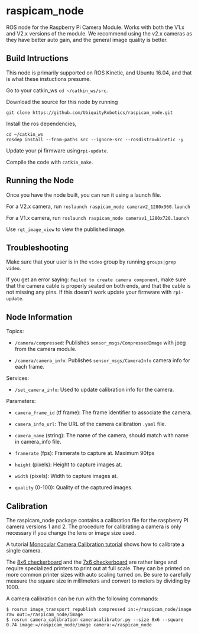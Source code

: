 # raspicam_node

ROS node for the Raspberry Pi Camera Module. Works with both the V1.x and V2.x versions of the module. We recommend using the v2.x cameras as they have better auto gain, and the general image quality is better. 

## Build Intructions
This node is primarily supported on ROS Kinetic, and Ubuntu 16.04, and that is what these instuctions presume.

Go to your catkin_ws `cd ~/catkin_ws/src`.

Download the source for this node by running

`git clone https://github.com/UbiquityRobotics/raspicam_node.git`

Install the ros dependencies, 

```
cd ~/catkin_ws
rosdep install --from-paths src --ignore-src --rosdistro=kinetic -y
```

Update your pi firmware using`rpi-update`.

Compile the code with `catkin_make`.

## Running the Node
Once you have the node built, you can run it using a launch file.

For a V2.x camera, run `roslaunch raspicam_node camerav2_1280x960.launch`

For a V1.x camera, run `roslaunch raspicam_node camerav1_1280x720.launch`

Use `rqt_image_view` to view the published image.

## Troubleshooting
Make sure that your user is in the `video` group by running `groups|grep video`.

If you get an error saying: `Failed to create camera component`,
make sure that the camera cable is properly seated on both ends, and that the cable is not missing any pins. If this doesn't work update your firmware with `rpi-update`.

## Node Information

Topics:

* `/camera/compressed`:
  Publishes `sensor_msgs/CompressedImage` with jpeg from the camera module.

* `/camera/camera_info`:
  Publishes `sensor_msgs/CameraInfo` camera info for each frame.

Services:

* `/set_camera_info`: Used to update calibration info for the camera.

Parameters:

* `camera_frame_id` (tf frame): The frame identifier to associate the camera.

* `camera_info_url`: The URL of the camera calibration `.yaml` file.

* `camera_name` (string): The name of the camera, should match with name in camera_info file.

* `framerate` (fps): Framerate to capture at. Maximum 90fps

* `height` (pixels): Height to capture images at.

* `width` (pixels): Width to capture images at.

* `quality` (0-100): Quality of the captured images.

## Calibration

The raspicam_node package contains a calibration file for the raspberry
PI camera versions 1 and 2.  The procedure for calibrating a camera is only necessary if you change the lens or image size used.

A tutorial 
  [Monocular Camera Calibration tutorial](http://wiki.ros.org/camera_calibration/Tutorials/MonocularCalibration)
shows how to calibrate a single camera.

The
  [8x6 checkerboard](http://wiki.ros.org/camera_calibration/Tutorials/StereoCalibration?action=AttachFile&do=view&target=check-108.pdf)
and the
  [7x6 checkerboard](http://wiki.ros.org/camera_calibration/Tutorials/StereoCalibration?action=AttachFile&do=view&target=check_7x6_108mm.pdf)
are rather large and require specialized printers to print out at
full scale.  They can be printed on more common printer sizes
with auto scaling turned on.  Be sure to carefully measure the
square size in millimeters and convert to meters by dividing by 1000.

A camera calibration can be run with the following commands:

    $ rosrun image_transport republish compressed in:=/raspicam_node/image raw out:=/raspicam_node/image
    $ rosrun camera_calibration cameracalibrator.py --size 8x6 --square 0.74 image:=/raspicam_node/image camera:=/raspicam_node

